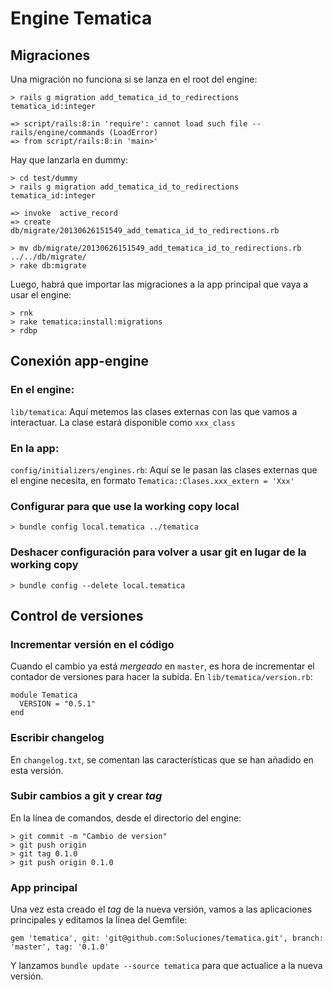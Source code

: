 # Engine Tematica

## Migraciones

Una migración no funciona si se lanza en el root del engine:

    > rails g migration add_tematica_id_to_redirections tematica_id:integer

    => script/rails:8:in 'require': cannot load such file -- rails/engine/commands (LoadError)
    => from script/rails:8:in 'main>'

Hay que lanzarla en dummy:

    > cd test/dummy
    > rails g migration add_tematica_id_to_redirections tematica_id:integer

    => invoke  active_record
    => create    db/migrate/20130626151549_add_tematica_id_to_redirections.rb

    > mv db/migrate/20130626151549_add_tematica_id_to_redirections.rb ../../db/migrate/
    > rake db:migrate


Luego, habrá que importar las migraciones a la app principal que vaya a usar el engine:

    > rnk
    > rake tematica:install:migrations
    > rdbp

## Conexión app-engine

### En el engine:

`lib/tematica`: Aquí metemos las clases externas con las que vamos a interactuar. La clase estará disponible como `xxx_class`


### En la app:

`config/initializers/engines.rb`: Aquí se le pasan las clases externas que el engine necesita, en formato `Tematica::Clases.xxx_extern = 'Xxx'`

### Configurar para que use la working copy local

    > bundle config local.tematica ../tematica

### Deshacer configuración para volver a usar git en lugar de la working copy

    > bundle config --delete local.tematica

## Control de versiones

### Incrementar versión en el código

Cuando el cambio ya está _mergeado_ en `master`, es hora de incrementar el contador de versiones para hacer la subida. En `lib/tematica/version.rb`:

    module Tematica
      VERSION = "0.5.1"
    end

### Escribir changelog

En `changelog.txt`, se comentan las características que se han añadido en esta versión.

###  Subir cambios a git y crear _tag_

En la línea de comandos, desde el directorio del engine:

    > git commit -m "Cambio de version"
    > git push origin
    > git tag 0.1.0
    > git push origin 0.1.0

### App principal

Una vez esta creado el _tag_ de la nueva versión, vamos a las aplicaciones principales y editamos la línea del Gemfile:

    gem 'tematica', git: 'git@github.com:Soluciones/tematica.git', branch: 'master', tag: '0.1.0'


Y lanzamos `bundle update --source tematica` para que actualice a la nueva versión.
